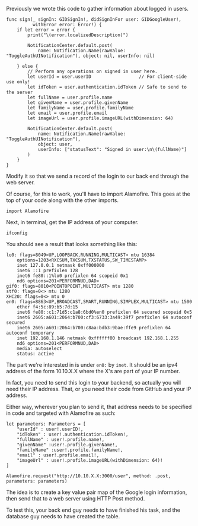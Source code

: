 Previously we wrote this code to gather information about logged in users.

    func sign(_ signIn: GIDSignIn!, didSignInFor user: GIDGoogleUser!,
              withError error: Error!) {
        if let error = error {
            print("\(error.localizedDescription)")
            
            NotificationCenter.default.post(
                name: Notification.Name(rawValue: "ToggleAuthUINotification"), object: nil, userInfo: nil)
            
        } else {
            // Perform any operations on signed in user here.
            let userId = user.userID                  // For client-side use only!
            let idToken = user.authentication.idToken // Safe to send to the server
            let fullName = user.profile.name
            let givenName = user.profile.givenName
            let familyName = user.profile.familyName
            let email = user.profile.email
            let imageUrl = user.profile.imageURL(withDimension: 64)
            
            NotificationCenter.default.post(
                name: Notification.Name(rawValue: "ToggleAuthUINotification"),
                object: user,
                userInfo: ["statusText": "Signed in user:\n\(fullName)"]
            )
        }
    }

Modify it so that we send a record of the login to our back end through the web server.

Of course, for this to work, you'll have to import Alamofire. This goes at the top of your code along with the other imports.

    import Alamofire

Next, in terminal, get the IP address of your computer.

    ifconfig

You should see a result that looks something like this:

    lo0: flags=8049<UP,LOOPBACK,RUNNING,MULTICAST> mtu 16384
        options=1203<RXCSUM,TXCSUM,TXSTATUS,SW_TIMESTAMP>
        inet 127.0.0.1 netmask 0xff000000 
        inet6 ::1 prefixlen 128 
        inet6 fe80::1%lo0 prefixlen 64 scopeid 0x1 
        nd6 options=201<PERFORMNUD,DAD>
    gif0: flags=8010<POINTOPOINT,MULTICAST> mtu 1280
    stf0: flags=0<> mtu 1280
    XHC20: flags=0<> mtu 0
    en0: flags=8863<UP,BROADCAST,SMART,RUNNING,SIMPLEX,MULTICAST> mtu 1500
        ether f4:5c:89:b5:7d:15 
        inet6 fe80::c1:71d5:c1a8:6bd0%en0 prefixlen 64 secured scopeid 0x5 
        inet6 2605:a601:2064:b700:cf3:6733:3a49:39f7 prefixlen 64 autoconf secured 
        inet6 2605:a601:2064:b700:c8aa:bdb3:9bae:ffe9 prefixlen 64 autoconf temporary 
        inet 192.168.1.146 netmask 0xffffff00 broadcast 192.168.1.255
        nd6 options=201<PERFORMNUD,DAD>
        media: autoselect
        status: active

The part we're interested in is under `en0:` by `inet`. It should be an ipv4 address of the form 10.10.X.X where the X's are part of your IP number.

In fact, you need to send this login to your backend, so actually you will need their IP address. That, or you need their code from GitHub and your IP address.

Either way, wherever you plan to send it, that address needs to be specified in code and targeted with Alamofire as such:

    let parameters: Parameters = [
        "userId" : user!.userID!,
        "idToken" : user!.authentication.idToken!,
        "fullName" : user!.profile.name!,
        "givenName" :user!.profile.givenName!,
        "familyName" :user!.profile.familyName!,
        "email" : user!.profile.email!,
        "imageUrl" : user!.profile.imageURL(withDimension: 64)!
    ]
            
    Alamofire.request("http://10.10.X.X:3000/user", method: .post, parameters: parameters)

The idea is to create a key value pair map of the Google login information, then send that to a web server using HTTP Post method.

To test this, your back end guy needs to have finished his task, and the database guy needs to have created the table.